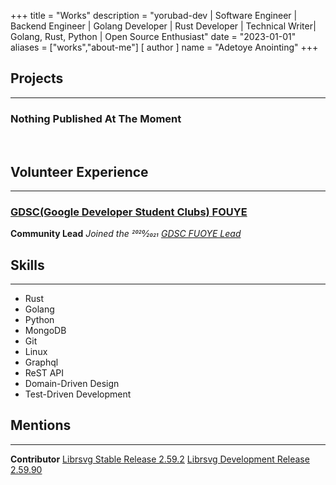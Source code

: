 +++
title = "Works"
description = "yorubad-dev | Software Engineer | Backend Engineer | Golang Developer | Rust Developer | Technical Writer| Golang, Rust, Python | Open Source Enthusiast"
date = "2023-01-01"
aliases = ["works","about-me"]
[ author ]
name = "Adetoye Anointing"
+++

## Projects

---

### Nothing Published At The Moment

&nbsp;

## Volunteer Experience

---

### [GDSC(Google Developer Student Clubs) FOUYE](https://gdsc.community.dev/federal-university-oye-ekiti-ekiti-state/)

**Community Lead**
_Joined the 2020⁄2021 [GDSC FUOYE Lead](https://gdsc.community.dev/federal-university-oye-ekiti-ekiti-state/)_

## Skills

---
- Rust
- Golang
- Python
- MongoDB
- Git
- Linux
- Graphql
- ReST API
- Domain-Driven Design
- Test-Driven Development

## Mentions

---
**Contributor**
[Librsvg Stable Release 2.59.2](https://gitlab.gnome.org/GNOME/librsvg/-/releases/2.59.2)
[Librsvg Development Release 2.59.90](https://gitlab.gnome.org/GNOME/librsvg/-/releases/2.59.90)